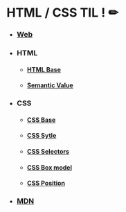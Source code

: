 # HTML / CSS TIL ! ✏

- ### [Web](Web_Base.md)

- ### HTML

  - #### [HTML Base](HTML_Base.md)

  - #### [Semantic Value](semantic_value.md)

- ### CSS

  - #### [CSS Base](CSS_Base.md)
  
  - #### [CSS Sytle](CSS_style.md)
  
  - #### [CSS Selectors](CSS_Selectors.md)
  
  - #### [CSS Box model](CSS_Box_Model.md)
  
  - #### [CSS Position](CSS_Position.md)
  
- ### [MDN](MDN_학습자료.md)

